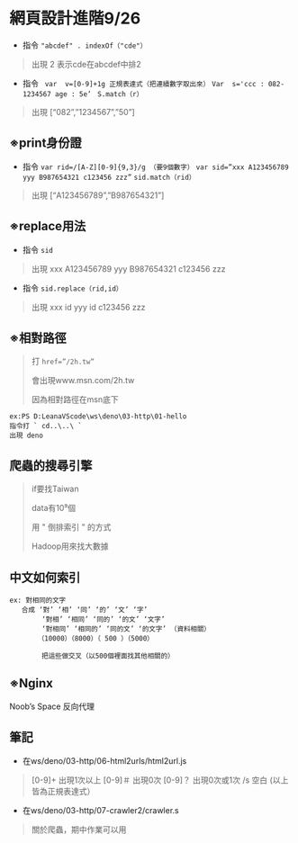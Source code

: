 # 網頁設計進階9/26  
 
* 指令 ` "abcdef" . indexOf（"cde"） ` 

>出現 2  表示cde在abcdef中排2 
 
* 指令 ` var  v=[0-9]+1g 正規表達式（把連續數字取出來）`
` Var  s='ccc : 082-1234567 age : 5e’ `
`  S.match（r） `

>出現  [“082”,”1234567”,”50”] 
 
## ※print身份證        
* 指令 ` var rid=/[A-Z][0-9]{9,3}/g （要9個數字） ` ` var sid=”xxx A123456789 yyy B987654321 c123456 zzz” ` ` sid.match（rid） ` 
>出現  [“A123456789”,”B987654321”] 
 
## ※replace用法 
* 指令 ` sid ` 
>出現  xxx A123456789 yyy B987654321 c123456 zzz 
>  
* 指令 ` sid.replace（rid,id） ` 
>出現  xxx id yyy id c123456 zzz  
   
## ※相對路徑 
>打 ` href=”/2h.tw” ` 
>
>會出現www.msn.com/2h.tw
>
>因為相對路徑在msn底下

    ex:PS D:LeanaVScode\ws\deno\03-http\01-hello 
    指令打 ` cd..\..\ ` 
    出現 deno  
 
## 爬蟲的搜尋引擎 
>if要找Taiwan 
>
>data有10⁹個 
>
>用 " 倒排索引 " 的方式 
>
>Hadoop用來找大數據 
 
## 中文如何索引 
 
    ex: 對相同的文字 
       合成 ‘對’ ‘相’ ‘同’ ‘的’ ‘文’ ‘字’ 
            ‘對相’ ‘相同’ ‘同的’ ‘的文’ ‘文字’ 
            ‘對相同’ ‘相同的’ ‘同的文’ ‘的文字’ （資料相關） 
           （10000）（8000）（ 500 ）（5000） 
 
            把這些做交叉（以500個裡面找其他相關的） 
 
## ※Nginx 
Noob’s Space 反向代理

## 筆記

* 在ws/deno/03-http/06-html2urls/html2url.js 
>[0-9]+  出現1次以上 
>[0-9]＃ 出現0次 
>[0-9]？ 出現0次或1次 
>/s 空白 
>(以上皆為正規表達式）

* 在ws/deno/03-http/07-crawler2/crawler.s 
>關於爬蟲，期中作業可以用
